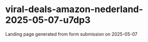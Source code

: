 # viral-deals-amazon-nederland-2025-05-07-u7dp3
Landing page generated from form submission on 2025-05-07
